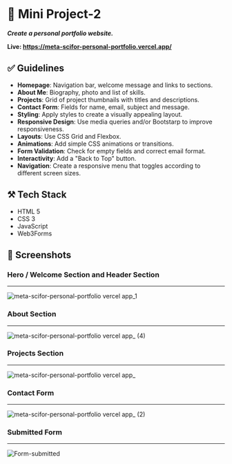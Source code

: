 # 🎯 Mini Project-2

***Create a personal portfolio website.***

**Live: https://meta-scifor-personal-portfolio.vercel.app/** 

## ✅ Guidelines
- **Homepage**: Navigation bar, welcome message and links to sections.
- **About Me**: Biography, photo and list of skills.
- **Projects**: Grid of project thumbnails with titles and descriptions.
- **Contact Form**: Fields for name, email, subject and message.
- **Styling**: Apply styles to create a visually appealing layout.
- **Responsive Design**: Use media queries and/or Bootstarp to improve responsiveness.
- **Layouts**: Use CSS Grid and Flexbox.
- **Animations**: Add simple CSS animations or transitions.
- **Form Validation**: Check for empty fields and correct email format.
- **Interactivity**: Add a "Back to Top" button.
- **Navigation**: Create a responsive menu that toggles according to different screen sizes.

## ⚒️ Tech Stack
- HTML 5
- CSS 3
- JavaScript
- Web3Forms

## 📸 Screenshots
### Hero / Welcome Section and Header Section
---
![meta-scifor-personal-portfolio vercel app_1](https://github.com/user-attachments/assets/deb15a9a-6f84-4bc3-86e3-44c6abc0a76e)

### About Section
---
![meta-scifor-personal-portfolio vercel app_ (4)](https://github.com/user-attachments/assets/6ee0d2cb-51e0-4ca7-8b0a-ec60fdcf5f11)


### Projects Section
---
![meta-scifor-personal-portfolio vercel app_](https://github.com/user-attachments/assets/ea3742aa-5edb-4846-8720-6d34f6fd9172)

### Contact Form
---
![meta-scifor-personal-portfolio vercel app_ (2)](https://github.com/user-attachments/assets/54faafc8-6969-498b-8da6-8d895a6efcf8)

### Submitted Form
---
![Form-submitted](https://github.com/user-attachments/assets/9d9d975f-90fb-47a5-a357-7870766ba934)

